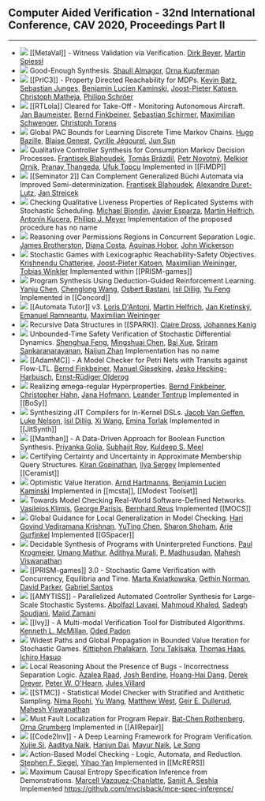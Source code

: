 ## Computer Aided Verification - 32nd International Conference, CAV 2020,  Proceedings Part II
---
-   [![](https://dblp.uni-trier.de/img/paper-oa.dark.hollow.16x16.png)](https://doi.org/10.1007/978-3-030-53291-8_10) [[MetaVal]] - Witness Validation via Verification.
[Dirk Beyer](https://dblp.uni-trier.de/pid/b/DirkBeyer1.html), [Martin Spiessl](https://dblp.uni-trier.de/pid/269/9790.html)
-   [![](https://dblp.uni-trier.de/img/paper-oa.dark.hollow.16x16.png)](https://doi.org/10.1007/978-3-030-53291-8_28) Good-Enough Synthesis.
[Shaull Almagor](https://dblp.uni-trier.de/pid/88/8556.html), [Orna Kupferman](https://dblp.uni-trier.de/pid/k/OrnaKupferman.html)
-   [![](https://dblp.uni-trier.de/img/paper-oa.dark.hollow.16x16.png)](https://doi.org/10.1007/978-3-030-53291-8_27) [[PrIC3]] - Property Directed Reachability for MDPs.
[Kevin Batz](https://dblp.uni-trier.de/pid/215/5068.html), [Sebastian Junges](https://dblp.uni-trier.de/pid/115/4386.html), [Benjamin Lucien Kaminski](https://dblp.uni-trier.de/pid/39/9937.html), [Joost-Pieter Katoen](https://dblp.uni-trier.de/pid/k/JoostPieterKatoen.html), [Christoph Matheja](https://dblp.uni-trier.de/pid/172/5070.html), [Philipp Schröer](https://dblp.uni-trier.de/pid/264/0074.html)
-   [![](https://dblp.uni-trier.de/img/paper-oa.dark.hollow.16x16.png)](https://doi.org/10.1007/978-3-030-53291-8_3) [[RTLola]] Cleared for Take-Off - Monitoring Autonomous Aircraft.
[Jan Baumeister](https://dblp.uni-trier.de/pid/253/1662.html), [Bernd Finkbeiner](https://dblp.uni-trier.de/pid/73/4443.html), [Sebastian Schirmer](https://dblp.uni-trier.de/pid/185/8889.html), [Maximilian Schwenger](https://dblp.uni-trier.de/pid/191/6041.html), [Christoph Torens](https://dblp.uni-trier.de/pid/33/9870.html)
-   [![](https://dblp.uni-trier.de/img/paper-oa.dark.hollow.16x16.png)](https://doi.org/10.1007/978-3-030-53291-8_17) Global PAC Bounds for Learning Discrete Time Markov Chains.
[Hugo Bazille](https://dblp.uni-trier.de/pid/150/7498.html), [Blaise Genest](https://dblp.uni-trier.de/pid/59/6859.html), [Cyrille Jégourel](https://dblp.uni-trier.de/pid/33/10826.html), [Jun Sun](https://dblp.uni-trier.de/pid/s/JunSun1.html)
-   [![](https://dblp.uni-trier.de/img/paper-oa.dark.hollow.16x16.png)](https://doi.org/10.1007/978-3-030-53291-8_22) Qualitative Controller Synthesis for Consumption Markov Decision Processes.
[Frantisek Blahoudek](https://dblp.uni-trier.de/pid/131/6892.html), [Tomás Brázdil](https://dblp.uni-trier.de/pid/18/3197.html), [Petr Novotný](https://dblp.uni-trier.de/pid/91/10961.html), [Melkior Ornik](https://dblp.uni-trier.de/pid/175/9333.html), [Pranay Thangeda](https://dblp.uni-trier.de/pid/265/6126.html), [Ufuk Topcu](https://dblp.uni-trier.de/pid/12/6659.html)
Implemented in [[FiMDP]]
-   [![](https://dblp.uni-trier.de/img/paper-oa.dark.hollow.16x16.png)](https://doi.org/10.1007/978-3-030-53291-8_2) [[Seminator 2]] Can Complement Generalized Büchi Automata via Improved Semi-determinization.
[Frantisek Blahoudek](https://dblp.uni-trier.de/pid/131/6892.html), [Alexandre Duret-Lutz](https://dblp.uni-trier.de/pid/43/6032.html), [Jan Strejcek](https://dblp.uni-trier.de/pid/37/1716.html)
-   [![](https://dblp.uni-trier.de/img/paper-oa.dark.hollow.16x16.png)](https://doi.org/10.1007/978-3-030-53291-8_20) Checking Qualitative Liveness Properties of Replicated Systems with Stochastic Scheduling.
[Michael Blondin](https://dblp.uni-trier.de/pid/117/6024.html), [Javier Esparza](https://dblp.uni-trier.de/pid/e/JEsparza.html), [Martin Helfrich](https://dblp.uni-trier.de/pid/250/9258.html), [Antonín Kucera](https://dblp.uni-trier.de/pid/k/AntoninKucera.html), [Philipp J. Meyer](https://dblp.uni-trier.de/pid/118/3833.html)
Implementation of the proposed procedure has no name
-   [![](https://dblp.uni-trier.de/img/paper-oa.dark.hollow.16x16.png)](https://doi.org/10.1007/978-3-030-53291-8_13) Reasoning over Permissions Regions in Concurrent Separation Logic.
[James Brotherston](https://dblp.uni-trier.de/pid/77/3809.html), [Diana Costa](https://dblp.uni-trier.de/pid/156/7127-1.html), [Aquinas Hobor](https://dblp.uni-trier.de/pid/26/3410.html), [John Wickerson](https://dblp.uni-trier.de/pid/21/7915.html)
-   [![](https://dblp.uni-trier.de/img/paper-oa.dark.hollow.16x16.png)](https://doi.org/10.1007/978-3-030-53291-8_21) Stochastic Games with Lexicographic Reachability-Safety Objectives.
[Krishnendu Chatterjee](https://dblp.uni-trier.de/pid/92/5602.html), [Joost-Pieter Katoen](https://dblp.uni-trier.de/pid/k/JoostPieterKatoen.html), [Maximilian Weininger](https://dblp.uni-trier.de/pid/194/2910.html), [Tobias Winkler](https://dblp.uni-trier.de/pid/66/750.html)
Implemented within [[PRISM-games]]
-   [![](https://dblp.uni-trier.de/img/paper-oa.dark.hollow.16x16.png)](https://doi.org/10.1007/978-3-030-53291-8_30) Program Synthesis Using Deduction-Guided Reinforcement Learning.
[Yanju Chen](https://dblp.uni-trier.de/pid/05/4034.html), [Chenglong Wang](https://dblp.uni-trier.de/pid/94/9817.html), [Osbert Bastani](https://dblp.uni-trier.de/pid/21/11275.html), [Isil Dillig](https://dblp.uni-trier.de/pid/85/3688.html), [Yu Feng](https://dblp.uni-trier.de/pid/30/4550.html)
Implemented in [[Concord]]
-   [![](https://dblp.uni-trier.de/img/paper-oa.dark.hollow.16x16.png)](https://doi.org/10.1007/978-3-030-53291-8_1) [[Automata Tutor]] v3.
[Loris D'Antoni](https://dblp.uni-trier.de/pid/85/770.html), [Martin Helfrich](https://dblp.uni-trier.de/pid/250/9258.html), [Jan Kretínský](https://dblp.uni-trier.de/pid/95/6511.html), [Emanuel Ramneantu](https://dblp.uni-trier.de/pid/264/5096.html), [Maximilian Weininger](https://dblp.uni-trier.de/pid/194/2910.html)
-   [![](https://dblp.uni-trier.de/img/paper-oa.dark.hollow.16x16.png)](https://doi.org/10.1007/978-3-030-53291-8_11) Recursive Data Structures in [[SPARK]].
[Claire Dross](https://dblp.uni-trier.de/pid/07/9840.html), [Johannes Kanig](https://dblp.uni-trier.de/pid/70/225.html)
-   [![](https://dblp.uni-trier.de/img/paper-oa.dark.hollow.16x16.png)](https://doi.org/10.1007/978-3-030-53291-8_18) Unbounded-Time Safety Verification of Stochastic Differential Dynamics.
[Shenghua Feng](https://dblp.uni-trier.de/pid/232/3100.html), [Mingshuai Chen](https://dblp.uni-trier.de/pid/169/1207.html), [Bai Xue](https://dblp.uni-trier.de/pid/74/2716-1.html), [Sriram Sankaranarayanan](https://dblp.uni-trier.de/pid/82/1542.html), [Naijun Zhan](https://dblp.uni-trier.de/pid/63/1911.html)
Implementation has no name
-   [![](https://dblp.uni-trier.de/img/paper-oa.dark.hollow.16x16.png)](https://doi.org/10.1007/978-3-030-53291-8_5) [[AdamMC]] - A Model Checker for Petri Nets with Transits against Flow-LTL.
[Bernd Finkbeiner](https://dblp.uni-trier.de/pid/73/4443.html), [Manuel Gieseking](https://dblp.uni-trier.de/pid/165/2732.html), [Jesko Hecking-Harbusch](https://dblp.uni-trier.de/pid/210/2559.html), [Ernst-Rüdiger Olderog](https://dblp.uni-trier.de/pid/o/ErnstRudigerOlderog.html)
-   [![](https://dblp.uni-trier.de/img/paper-oa.dark.hollow.16x16.png)](https://doi.org/10.1007/978-3-030-53291-8_4) Realizing ømega-regular Hyperproperties.
[Bernd Finkbeiner](https://dblp.uni-trier.de/pid/73/4443.html), [Christopher Hahn](https://dblp.uni-trier.de/pid/91/9661.html), [Jana Hofmann](https://dblp.uni-trier.de/pid/246/5631.html), [Leander Tentrup](https://dblp.uni-trier.de/pid/143/2715.html)
Implemented in [[BoSy]]
-   [![](https://dblp.uni-trier.de/img/paper-oa.dark.hollow.16x16.png)](https://doi.org/10.1007/978-3-030-53291-8_29) Synthesizing JIT Compilers for In-Kernel DSLs.
[Jacob Van Geffen](https://dblp.uni-trier.de/pid/190/7037.html), [Luke Nelson](https://dblp.uni-trier.de/pid/194/6735.html), [Isil Dillig](https://dblp.uni-trier.de/pid/85/3688.html), [Xi Wang](https://dblp.uni-trier.de/pid/08/5760-5.html), [Emina Torlak](https://dblp.uni-trier.de/pid/55/1457.html)
Implemented in [[JitSynth]]
-   [![](https://dblp.uni-trier.de/img/paper-oa.dark.hollow.16x16.png)](https://doi.org/10.1007/978-3-030-53291-8_31) [[Manthan]] - A Data-Driven Approach for Boolean Function Synthesis.
[Priyanka Golia](https://dblp.uni-trier.de/pid/265/6125.html), [Subhajit Roy](https://dblp.uni-trier.de/pid/95/621.html), [Kuldeep S. Meel](https://dblp.uni-trier.de/pid/129/1623.html)
-   [![](https://dblp.uni-trier.de/img/paper-oa.dark.hollow.16x16.png)](https://doi.org/10.1007/978-3-030-53291-8_16) Certifying Certainty and Uncertainty in Approximate Membership Query Structures.
[Kiran Gopinathan](https://dblp.uni-trier.de/pid/218/7694.html), [Ilya Sergey](https://dblp.uni-trier.de/pid/77/9770.html)
Implemented [[Ceramist]]
-   [![](https://dblp.uni-trier.de/img/paper-oa.dark.hollow.16x16.png)](https://doi.org/10.1007/978-3-030-53291-8_26) Optimistic Value Iteration.
[Arnd Hartmanns](https://dblp.uni-trier.de/pid/89/7952.html), [Benjamin Lucien Kaminski](https://dblp.uni-trier.de/pid/39/9937.html)
Implemented in [[mcsta]], [[Modest Toolset]]
-   [![](https://dblp.uni-trier.de/img/paper-oa.dark.hollow.16x16.png)](https://doi.org/10.1007/978-3-030-53291-8_8) Towards Model Checking Real-World Software-Defined Networks.
[Vasileios Klimis](https://dblp.uni-trier.de/pid/263/6824.html), [George Parisis](https://dblp.uni-trier.de/pid/12/4999.html), [Bernhard Reus](https://dblp.uni-trier.de/pid/28/3100.html)
Implemented [[MOCS]]
-   [![](https://dblp.uni-trier.de/img/paper-oa.dark.hollow.16x16.png)](https://doi.org/10.1007/978-3-030-53291-8_7) Global Guidance for Local Generalization in Model Checking.
[Hari Govind Vediramana Krishnan](https://dblp.uni-trier.de/pid/204/2535.html), [YuTing Chen](https://dblp.uni-trier.de/pid/266/1508.html), [Sharon Shoham](https://dblp.uni-trier.de/pid/92/128.html), [Arie Gurfinkel](https://dblp.uni-trier.de/pid/44/3532.html)
Implemented [[GSpacer]]
-   [![](https://dblp.uni-trier.de/img/paper-oa.dark.hollow.16x16.png)](https://doi.org/10.1007/978-3-030-53291-8_32) Decidable Synthesis of Programs with Uninterpreted Functions.
[Paul Krogmeier](https://dblp.uni-trier.de/pid/244/2375.html), [Umang Mathur](https://dblp.uni-trier.de/pid/137/7835.html), [Adithya Murali](https://dblp.uni-trier.de/pid/234/8538.html), [P. Madhusudan](https://dblp.uni-trier.de/pid/m/PMadhusudan.html), [Mahesh Viswanathan](https://dblp.uni-trier.de/pid/23/2759-1.html)
-   [![](https://dblp.uni-trier.de/img/paper-oa.dark.hollow.16x16.png)](https://doi.org/10.1007/978-3-030-53291-8_25) [[PRISM-games]] 3.0 - Stochastic Game Verification with Concurrency, Equilibria and Time.
[Marta Kwiatkowska](https://dblp.uni-trier.de/pid/k/MartaZKwiatkowska.html), [Gethin Norman](https://dblp.uni-trier.de/pid/59/1659.html), [David Parker](https://dblp.uni-trier.de/pid/33/3095.html), [Gabriel Santos](https://dblp.uni-trier.de/pid/19/7786.html)
-   [![](https://dblp.uni-trier.de/img/paper-oa.dark.hollow.16x16.png)](https://doi.org/10.1007/978-3-030-53291-8_24) [[AMYTISS]] - Parallelized Automated Controller Synthesis for Large-Scale Stochastic Systems.
[Abolfazl Lavaei](https://dblp.uni-trier.de/pid/202/7474.html), [Mahmoud Khaled](https://dblp.uni-trier.de/pid/153/9945.html), [Sadegh Soudjani](https://dblp.uni-trier.de/pid/23/10279.html), [Majid Zamani](https://dblp.uni-trier.de/pid/34/9188.html)
-   [![](https://dblp.uni-trier.de/img/paper-oa.dark.hollow.16x16.png)](https://doi.org/10.1007/978-3-030-53291-8_12) [[Ivy]] - A Multi-modal Verification Tool for Distributed Algorithms.
[Kenneth L. McMillan](https://dblp.uni-trier.de/pid/m/KennethLMcMillan.html), [Oded Padon](https://dblp.uni-trier.de/pid/155/8122.html)
-   [![](https://dblp.uni-trier.de/img/paper-oa.dark.hollow.16x16.png)](https://doi.org/10.1007/978-3-030-53291-8_19) Widest Paths and Global Propagation in Bounded Value Iteration for Stochastic Games.
[Kittiphon Phalakarn](https://dblp.uni-trier.de/pid/187/5700.html), [Toru Takisaka](https://dblp.uni-trier.de/pid/156/0024.html), [Thomas Haas](https://dblp.uni-trier.de/pid/115/7079.html), [Ichiro Hasuo](https://dblp.uni-trier.de/pid/26/4542.html)
-   [![](https://dblp.uni-trier.de/img/paper-oa.dark.hollow.16x16.png)](https://doi.org/10.1007/978-3-030-53291-8_14) Local Reasoning About the Presence of Bugs - Incorrectness Separation Logic.
[Azalea Raad](https://dblp.uni-trier.de/pid/84/9528.html), [Josh Berdine](https://dblp.uni-trier.de/pid/61/1623.html), [Hoang-Hai Dang](https://dblp.uni-trier.de/pid/201/8129.html), [Derek Dreyer](https://dblp.uni-trier.de/pid/d/DerekDreyer.html), [Peter W. O'Hearn](https://dblp.uni-trier.de/pid/o/PeterWOHearn.html), [Jules Villard](https://dblp.uni-trier.de/pid/79/6376.html)
-   [![](https://dblp.uni-trier.de/img/paper-oa.dark.hollow.16x16.png)](https://doi.org/10.1007/978-3-030-53291-8_23) [[STMC]] - Statistical Model Checker with Stratified and Antithetic Sampling.
[Nima Roohi](https://dblp.uni-trier.de/pid/93/7539.html), [Yu Wang](https://dblp.uni-trier.de/pid/02/5889-44.html), [Matthew West](https://dblp.uni-trier.de/pid/16/1726-1.html), [Geir E. Dullerud](https://dblp.uni-trier.de/pid/d/GeirEDullerud.html), [Mahesh Viswanathan](https://dblp.uni-trier.de/pid/23/2759-1.html)
-   [![](https://dblp.uni-trier.de/img/paper-oa.dark.hollow.16x16.png)](https://doi.org/10.1007/978-3-030-53291-8_33) Must Fault Localization for Program Repair.
[Bat-Chen Rothenberg](https://dblp.uni-trier.de/pid/189/1034.html), [Orna Grumberg](https://dblp.uni-trier.de/pid/g/OrnaGrumberg.html)
Implemented in [[AllRepair]]
-   [![](https://dblp.uni-trier.de/img/paper-oa.dark.hollow.16x16.png)](https://doi.org/10.1007/978-3-030-53291-8_9) [[Code2Inv]] - A Deep Learning Framework for Program Verification.
[Xujie Si](https://dblp.uni-trier.de/pid/142/8449.html), [Aaditya Naik](https://dblp.uni-trier.de/pid/269/9481.html), [Hanjun Dai](https://dblp.uni-trier.de/pid/144/7311.html), [Mayur Naik](https://dblp.uni-trier.de/pid/92/6794.html), [Le Song](https://dblp.uni-trier.de/pid/94/3481.html)
-   [![](https://dblp.uni-trier.de/img/paper-oa.dark.hollow.16x16.png)](https://doi.org/10.1007/978-3-030-53291-8_6) Action-Based Model Checking - Logic, Automata, and Reduction.
[Stephen F. Siegel](https://dblp.uni-trier.de/pid/50/540.html), [Yihao Yan](https://dblp.uni-trier.de/pid/269/9604.html)
Implemented in [[McRERS]]
-   [![](https://dblp.uni-trier.de/img/paper-oa.dark.hollow.16x16.png)](https://doi.org/10.1007/978-3-030-53291-8_15) Maximum Causal Entropy Specification Inference from Demonstrations.
[Marcell Vazquez-Chanlatte](https://dblp.uni-trier.de/pid/192/1518.html), [Sanjit A. Seshia](https://dblp.uni-trier.de/pid/s/SanjitASeshia.html)
Implemented https://github.com/mvcisback/mce-spec-inference/
